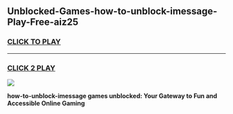 
## Unblocked-Games-how-to-unblock-imessage-Play-Free-aiz25
<h3>
<a href="https://premium76.site?title=how-to-unblock-imessage&ref=12A">CLICK TO PLAY</a></h3>
<hr>

<h3>
<a href="https://premium76.site?title=how-to-unblock-imessage&ref=12A">CLICK 2 PLAY</a>
  
</h3>

<a href="https://premium76.site?title=how-to-unblock-imessage&ref=12A"><img src="https://clearcache.store/games.png"></a>


**how-to-unblock-imessage games unblocked: Your Gateway to Fun and Accessible Online Gaming**
